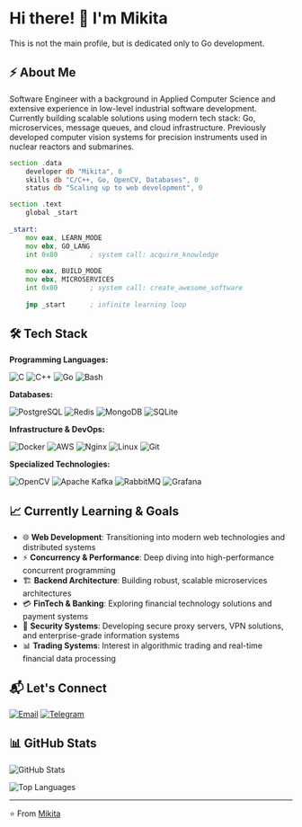 # Hi there! 👋 I'm Mikita

This is not the main profile, but is dedicated only to Go development.

## ⚡ About Me

Software Engineer with a background in Applied Computer Science and extensive experience in low-level industrial software development. Currently building scalable solutions using modern tech stack: Go, microservices, message queues, and cloud infrastructure. Previously developed computer vision systems for precision instruments used in nuclear reactors and submarines.

```asm
section .data
    developer db "Mikita", 0
    skills db "C/C++, Go, OpenCV, Databases", 0
    status db "Scaling up to web development", 0

section .text
    global _start
    
_start:
    mov eax, LEARN_MODE
    mov ebx, GO_LANG
    int 0x80        ; system call: acquire_knowledge
    
    mov eax, BUILD_MODE
    mov ebx, MICROSERVICES
    int 0x80        ; system call: create_awesome_software
    
    jmp _start      ; infinite learning loop
```

## 🛠️ Tech Stack

**Programming Languages:**

![C](https://img.shields.io/badge/C-00599C?style=for-the-badge&logo=c&logoColor=white)
![C++](https://img.shields.io/badge/C++-00599C?style=for-the-badge&logo=cplusplus&logoColor=white)
![Go](https://img.shields.io/badge/Go-00ADD8?style=for-the-badge&logo=go&logoColor=white)
![Bash](https://img.shields.io/badge/Bash-4EAA25?style=for-the-badge&logo=gnubash&logoColor=white)

**Databases:**

![PostgreSQL](https://img.shields.io/badge/PostgreSQL-336791?style=for-the-badge&logo=postgresql&logoColor=white)
![Redis](https://img.shields.io/badge/Redis-DC382D?style=for-the-badge&logo=redis&logoColor=white)
![MongoDB](https://img.shields.io/badge/MongoDB-47A248?style=for-the-badge&logo=mongodb&logoColor=white)
![SQLite](https://img.shields.io/badge/SQLite-003B57?style=for-the-badge&logo=sqlite&logoColor=white)

**Infrastructure & DevOps:**

![Docker](https://img.shields.io/badge/Docker-2496ED?style=for-the-badge&logo=docker&logoColor=white)
![AWS](https://img.shields.io/badge/AWS-232F3E?style=for-the-badge&logo=amazonaws&logoColor=white)
![Nginx](https://img.shields.io/badge/Nginx-009639?style=for-the-badge&logo=nginx&logoColor=white)
![Linux](https://img.shields.io/badge/Linux-FCC624?style=for-the-badge&logo=linux&logoColor=black)
![Git](https://img.shields.io/badge/Git-F05032?style=for-the-badge&logo=git&logoColor=white)

**Specialized Technologies:**

![OpenCV](https://img.shields.io/badge/OpenCV-5C3EE8?style=for-the-badge&logo=opencv&logoColor=white)
![Apache Kafka](https://img.shields.io/badge/Apache%20Kafka-231F20?style=for-the-badge&logo=apachekafka&logoColor=white)
![RabbitMQ](https://img.shields.io/badge/RabbitMQ-FF6600?style=for-the-badge&logo=rabbitmq&logoColor=white)
![Grafana](https://img.shields.io/badge/Grafana-F46800?style=for-the-badge&logo=grafana&logoColor=white)

## 📈 Currently Learning & Goals

- 🌐 **Web Development**: Transitioning into modern web technologies and distributed systems
- ⚡ **Concurrency & Performance**: Deep diving into high-performance concurrent programming
- 🏗️ **Backend Architecture**: Building robust, scalable microservices architectures
- 💳 **FinTech & Banking**: Exploring financial technology solutions and payment systems
- 🔐 **Security Systems**: Developing secure proxy servers, VPN solutions, and enterprise-grade information systems
- 📊 **Trading Systems**: Interest in algorithmic trading and real-time financial data processing

## 📬 Let's Connect

[![Email](https://img.shields.io/badge/Email-D14836?style=for-the-badge&logo=gmail&logoColor=white)](mailto:batnikov@internet.ru)
[![Telegram](https://img.shields.io/badge/Telegram-2CA5E0?style=for-the-badge&logo=telegram&logoColor=white)](https://clck.ru/3NNHfP)

## 📊 GitHub Stats

![GitHub Stats](https://github-readme-stats.vercel.app/api?username=Mikita-ala&show_icons=true&theme=default&hide_border=true&bg_color=ffffff&title_color=2563eb&text_color=374151&icon_color=2563eb)

![Top Languages](https://github-readme-stats.vercel.app/api/top-langs/?username=Mikita-ala&layout=compact&theme=default&hide_border=true&bg_color=ffffff&title_color=2563eb&text_color=374151)

---

⭐ From [Mikita](https://github.com/Mikita-ala)

